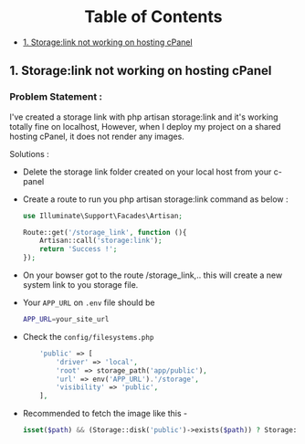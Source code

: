<div align='center'>

# Table of Contents
</div>



- [1. Storage:link not working on hosting cPanel](#1-storagelink-not-working-on-hosting-cpanel)


## 1. Storage:link not working on hosting cPanel

### Problem Statement : 
I've created a storage link with php artisan storage:link and it's working totally fine on localhost, However, when I deploy my project on a shared hosting cPanel, it does not render any images. 

Solutions : 
- Delete the storage link folder created on your local host from your c-panel
-  Create a route to run you php artisan storage:link command as below :

    ```php
    use Illuminate\Support\Facades\Artisan;

    Route::get('/storage_link', function (){ 
        Artisan::call('storage:link'); 
        return 'Success !';
    });
    ```
- On your bowser got to the route /storage_link,.. this will create a new system link to you storage file.

- Your `APP_URL` on `.env` file should be 

    ```bash
    APP_URL=your_site_url
    ```
- Check the `config/filesystems.php`

    ```php
        'public' => [
            'driver' => 'local',
            'root' => storage_path('app/public'),
            'url' => env('APP_URL').'/storage',
            'visibility' => 'public',
        ],
    ```

- Recommended to fetch the image like this - 
    ```php
    isset($path) && (Storage::disk('public')->exists($path)) ? Storage::url($path) : "https://dummyimage.com/50x50/000000/0f6954.png&text=$default";
    ```

